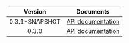 | Version | Documents |
|:---:|---|
| 0.3.1-SNAPSHOT | [API documentation](0.3.1-SNAPSHOT) |
| 0.3.0 | [API documentation](0.3.0) |
